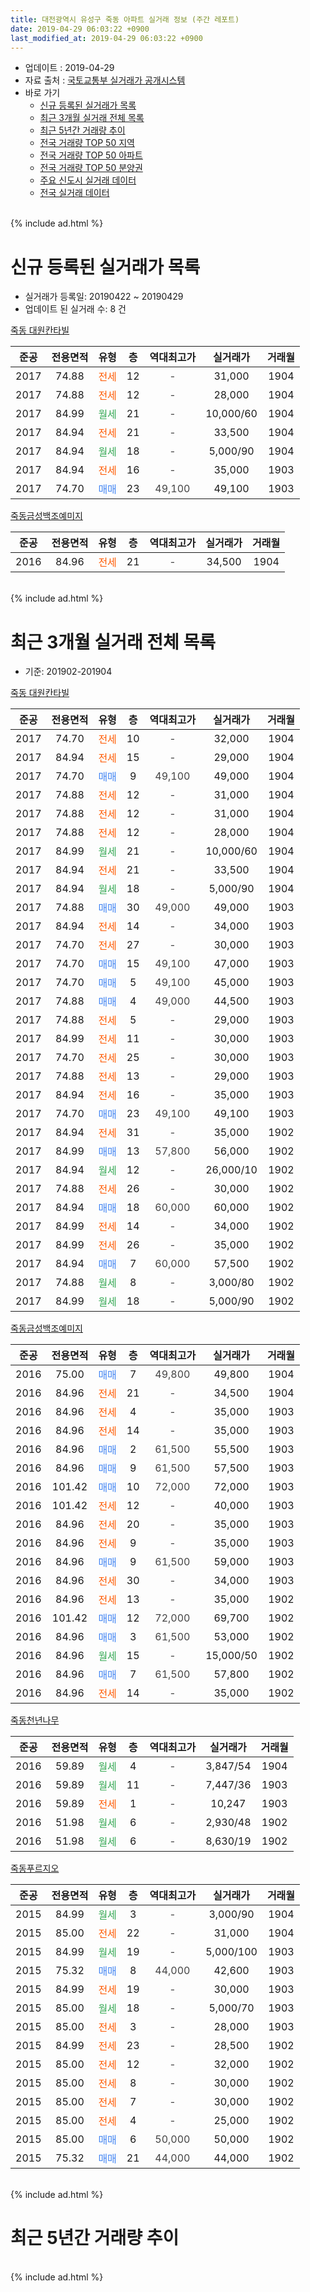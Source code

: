 ```yaml
---
title: 대전광역시 유성구 죽동 아파트 실거래 정보 (주간 레포트)
date: 2019-04-29 06:03:22 +0900
last_modified_at: 2019-04-29 06:03:22 +0900
---
```


* 업데이트 : 2019-04-29
* 자료 출처 : [국토교통부 실거래가 공개시스템](http://rt.molit.go.kr)
* 바로 가기
    * [신규 등록된 실거래가 목록](#신규-등록된-실거래가-목록)
    * [최근 3개월 실거래 전체 목록](#최근-3개월-실거래-전체-목록)
    * [최근 5년간 거래량 추이](#최근-5년간-거래량-추이)
    * [전국 거래량 TOP 50 지역](https://inasie.github.io/apt-trade-info/최근-3개월-전국에서-가장-거래가-많이-발생한-지역)
    * [전국 거래량 TOP 50 아파트](https://inasie.github.io/apt-trade-info/최근-3개월-전국에서-가장-거래가-많이-발생한-아파트)
    * [전국 거래량 TOP 50 분양권](https://inasie.github.io/apt-trade-info/최근-3개월-전국에서-가장-거래가-많이-발생한-분양권)
    * [주요 신도시 실거래 데이터](https://inasie.github.io/apt-trade-info/주요-신도시)
    * [전국 실거래 데이터](https://inasie.github.io/apt-trade-info/전국)
<br>
{% include ad.html %}
<br>

# 신규 등록된 실거래가 목록
* 실거래가 등록일: 20190422 ~ 20190429
* 업데이트 된 실거래 수: 8 건


[죽동 대원칸타빌](https://search.naver.com/search.naver?query=%EB%8C%80%EC%A0%84%EA%B4%91%EC%97%AD%EC%8B%9C+%EC%9C%A0%EC%84%B1%EA%B5%AC+%EC%A3%BD%EB%8F%99+%EC%A3%BD%EB%8F%99+%EB%8C%80%EC%9B%90%EC%B9%B8%ED%83%80%EB%B9%8C)

|준공|전용면적|유형|층|역대최고가|실거래가|거래월|
|:---:|:---:|:---:|:---:|:---:|:---:|:---:|
|2017|74.88|<span style="color:#ff5a00">전세</span>|12|<span style="color:#444444">-</span>|31,000|1904|
|2017|74.88|<span style="color:#ff5a00">전세</span>|12|<span style="color:#444444">-</span>|28,000|1904|
|2017|84.99|<span style="color:#34a853">월세</span>|21|<span style="color:#444444">-</span>|10,000/60|1904|
|2017|84.94|<span style="color:#ff5a00">전세</span>|21|<span style="color:#444444">-</span>|33,500|1904|
|2017|84.94|<span style="color:#34a853">월세</span>|18|<span style="color:#444444">-</span>|5,000/90|1904|
|2017|84.94|<span style="color:#ff5a00">전세</span>|16|<span style="color:#444444">-</span>|35,000|1903|
|2017|74.70|<span style="color:#4285f3">매매</span>|23|<span style="color:#444444">49,100</span>|49,100|1903|

[죽동금성백조예미지](https://search.naver.com/search.naver?query=%EB%8C%80%EC%A0%84%EA%B4%91%EC%97%AD%EC%8B%9C+%EC%9C%A0%EC%84%B1%EA%B5%AC+%EC%A3%BD%EB%8F%99+%EC%A3%BD%EB%8F%99%EA%B8%88%EC%84%B1%EB%B0%B1%EC%A1%B0%EC%98%88%EB%AF%B8%EC%A7%80)

|준공|전용면적|유형|층|역대최고가|실거래가|거래월|
|:---:|:---:|:---:|:---:|:---:|:---:|:---:|
|2016|84.96|<span style="color:#ff5a00">전세</span>|21|<span style="color:#444444">-</span>|34,500|1904|


<br>
{% include ad.html %}
<br>

# 최근 3개월 실거래 전체 목록
* 기준: 201902-201904


[죽동 대원칸타빌](https://search.naver.com/search.naver?query=%EB%8C%80%EC%A0%84%EA%B4%91%EC%97%AD%EC%8B%9C+%EC%9C%A0%EC%84%B1%EA%B5%AC+%EC%A3%BD%EB%8F%99+%EC%A3%BD%EB%8F%99+%EB%8C%80%EC%9B%90%EC%B9%B8%ED%83%80%EB%B9%8C)

|준공|전용면적|유형|층|역대최고가|실거래가|거래월|
|:---:|:---:|:---:|:---:|:---:|:---:|:---:|
|2017|74.70|<span style="color:#ff5a00">전세</span>|10|<span style="color:#444444">-</span>|32,000|1904|
|2017|84.94|<span style="color:#ff5a00">전세</span>|15|<span style="color:#444444">-</span>|29,000|1904|
|2017|74.70|<span style="color:#4285f3">매매</span>|9|<span style="color:#444444">49,100</span>|49,000|1904|
|2017|74.88|<span style="color:#ff5a00">전세</span>|12|<span style="color:#444444">-</span>|31,000|1904|
|2017|74.88|<span style="color:#ff5a00">전세</span>|12|<span style="color:#444444">-</span>|31,000|1904|
|2017|74.88|<span style="color:#ff5a00">전세</span>|12|<span style="color:#444444">-</span>|28,000|1904|
|2017|84.99|<span style="color:#34a853">월세</span>|21|<span style="color:#444444">-</span>|10,000/60|1904|
|2017|84.94|<span style="color:#ff5a00">전세</span>|21|<span style="color:#444444">-</span>|33,500|1904|
|2017|84.94|<span style="color:#34a853">월세</span>|18|<span style="color:#444444">-</span>|5,000/90|1904|
|2017|74.88|<span style="color:#4285f3">매매</span>|30|<span style="color:#444444">49,000</span>|49,000|1903|
|2017|84.94|<span style="color:#ff5a00">전세</span>|14|<span style="color:#444444">-</span>|34,000|1903|
|2017|74.70|<span style="color:#ff5a00">전세</span>|27|<span style="color:#444444">-</span>|30,000|1903|
|2017|74.70|<span style="color:#4285f3">매매</span>|15|<span style="color:#444444">49,100</span>|47,000|1903|
|2017|74.70|<span style="color:#4285f3">매매</span>|5|<span style="color:#444444">49,100</span>|45,000|1903|
|2017|74.88|<span style="color:#4285f3">매매</span>|4|<span style="color:#444444">49,000</span>|44,500|1903|
|2017|74.88|<span style="color:#ff5a00">전세</span>|5|<span style="color:#444444">-</span>|29,000|1903|
|2017|84.99|<span style="color:#ff5a00">전세</span>|11|<span style="color:#444444">-</span>|30,000|1903|
|2017|74.70|<span style="color:#ff5a00">전세</span>|25|<span style="color:#444444">-</span>|30,000|1903|
|2017|74.88|<span style="color:#ff5a00">전세</span>|13|<span style="color:#444444">-</span>|29,000|1903|
|2017|84.94|<span style="color:#ff5a00">전세</span>|16|<span style="color:#444444">-</span>|35,000|1903|
|2017|74.70|<span style="color:#4285f3">매매</span>|23|<span style="color:#444444">49,100</span>|49,100|1903|
|2017|84.94|<span style="color:#ff5a00">전세</span>|31|<span style="color:#444444">-</span>|35,000|1902|
|2017|84.99|<span style="color:#4285f3">매매</span>|13|<span style="color:#444444">57,800</span>|56,000|1902|
|2017|84.94|<span style="color:#34a853">월세</span>|12|<span style="color:#444444">-</span>|26,000/10|1902|
|2017|74.88|<span style="color:#ff5a00">전세</span>|26|<span style="color:#444444">-</span>|30,000|1902|
|2017|84.94|<span style="color:#4285f3">매매</span>|18|<span style="color:#444444">60,000</span>|60,000|1902|
|2017|84.99|<span style="color:#ff5a00">전세</span>|14|<span style="color:#444444">-</span>|34,000|1902|
|2017|84.99|<span style="color:#ff5a00">전세</span>|26|<span style="color:#444444">-</span>|35,000|1902|
|2017|84.94|<span style="color:#4285f3">매매</span>|7|<span style="color:#444444">60,000</span>|57,500|1902|
|2017|74.88|<span style="color:#34a853">월세</span>|8|<span style="color:#444444">-</span>|3,000/80|1902|
|2017|84.99|<span style="color:#34a853">월세</span>|18|<span style="color:#444444">-</span>|5,000/90|1902|

[죽동금성백조예미지](https://search.naver.com/search.naver?query=%EB%8C%80%EC%A0%84%EA%B4%91%EC%97%AD%EC%8B%9C+%EC%9C%A0%EC%84%B1%EA%B5%AC+%EC%A3%BD%EB%8F%99+%EC%A3%BD%EB%8F%99%EA%B8%88%EC%84%B1%EB%B0%B1%EC%A1%B0%EC%98%88%EB%AF%B8%EC%A7%80)

|준공|전용면적|유형|층|역대최고가|실거래가|거래월|
|:---:|:---:|:---:|:---:|:---:|:---:|:---:|
|2016|75.00|<span style="color:#4285f3">매매</span>|7|<span style="color:#444444">49,800</span>|49,800|1904|
|2016|84.96|<span style="color:#ff5a00">전세</span>|21|<span style="color:#444444">-</span>|34,500|1904|
|2016|84.96|<span style="color:#ff5a00">전세</span>|4|<span style="color:#444444">-</span>|35,000|1903|
|2016|84.96|<span style="color:#ff5a00">전세</span>|14|<span style="color:#444444">-</span>|35,000|1903|
|2016|84.96|<span style="color:#4285f3">매매</span>|2|<span style="color:#444444">61,500</span>|55,500|1903|
|2016|84.96|<span style="color:#4285f3">매매</span>|9|<span style="color:#444444">61,500</span>|57,500|1903|
|2016|101.42|<span style="color:#4285f3">매매</span>|10|<span style="color:#444444">72,000</span>|72,000|1903|
|2016|101.42|<span style="color:#ff5a00">전세</span>|12|<span style="color:#444444">-</span>|40,000|1903|
|2016|84.96|<span style="color:#ff5a00">전세</span>|20|<span style="color:#444444">-</span>|35,000|1903|
|2016|84.96|<span style="color:#ff5a00">전세</span>|9|<span style="color:#444444">-</span>|35,000|1903|
|2016|84.96|<span style="color:#4285f3">매매</span>|9|<span style="color:#444444">61,500</span>|59,000|1903|
|2016|84.96|<span style="color:#ff5a00">전세</span>|30|<span style="color:#444444">-</span>|34,000|1903|
|2016|84.96|<span style="color:#ff5a00">전세</span>|13|<span style="color:#444444">-</span>|35,000|1902|
|2016|101.42|<span style="color:#4285f3">매매</span>|12|<span style="color:#444444">72,000</span>|69,700|1902|
|2016|84.96|<span style="color:#4285f3">매매</span>|3|<span style="color:#444444">61,500</span>|53,000|1902|
|2016|84.96|<span style="color:#34a853">월세</span>|15|<span style="color:#444444">-</span>|15,000/50|1902|
|2016|84.96|<span style="color:#4285f3">매매</span>|7|<span style="color:#444444">61,500</span>|57,800|1902|
|2016|84.96|<span style="color:#ff5a00">전세</span>|14|<span style="color:#444444">-</span>|35,000|1902|


<script async src="//pagead2.googlesyndication.com/pagead/js/adsbygoogle.js"></script>
<!-- 기본 -->
<ins class="adsbygoogle"
     style="display:block"
     data-ad-client="ca-pub-2446590836940007"
     data-ad-slot="1659523306"
     data-ad-format="auto"
     data-full-width-responsive="true"></ins>
<script>
(adsbygoogle = window.adsbygoogle || []).push({});
</script>


[죽동천년나무](https://search.naver.com/search.naver?query=%EB%8C%80%EC%A0%84%EA%B4%91%EC%97%AD%EC%8B%9C+%EC%9C%A0%EC%84%B1%EA%B5%AC+%EC%A3%BD%EB%8F%99+%EC%A3%BD%EB%8F%99%EC%B2%9C%EB%85%84%EB%82%98%EB%AC%B4)

|준공|전용면적|유형|층|역대최고가|실거래가|거래월|
|:---:|:---:|:---:|:---:|:---:|:---:|:---:|
|2016|59.89|<span style="color:#34a853">월세</span>|4|<span style="color:#444444">-</span>|3,847/54|1904|
|2016|59.89|<span style="color:#34a853">월세</span>|11|<span style="color:#444444">-</span>|7,447/36|1903|
|2016|59.89|<span style="color:#ff5a00">전세</span>|1|<span style="color:#444444">-</span>|10,247|1903|
|2016|51.98|<span style="color:#34a853">월세</span>|6|<span style="color:#444444">-</span>|2,930/48|1902|
|2016|51.98|<span style="color:#34a853">월세</span>|6|<span style="color:#444444">-</span>|8,630/19|1902|

[죽동푸르지오](https://search.naver.com/search.naver?query=%EB%8C%80%EC%A0%84%EA%B4%91%EC%97%AD%EC%8B%9C+%EC%9C%A0%EC%84%B1%EA%B5%AC+%EC%A3%BD%EB%8F%99+%EC%A3%BD%EB%8F%99%ED%91%B8%EB%A5%B4%EC%A7%80%EC%98%A4)

|준공|전용면적|유형|층|역대최고가|실거래가|거래월|
|:---:|:---:|:---:|:---:|:---:|:---:|:---:|
|2015|84.99|<span style="color:#34a853">월세</span>|3|<span style="color:#444444">-</span>|3,000/90|1904|
|2015|85.00|<span style="color:#ff5a00">전세</span>|22|<span style="color:#444444">-</span>|31,000|1904|
|2015|84.99|<span style="color:#34a853">월세</span>|19|<span style="color:#444444">-</span>|5,000/100|1903|
|2015|75.32|<span style="color:#4285f3">매매</span>|8|<span style="color:#444444">44,000</span>|42,600|1903|
|2015|84.99|<span style="color:#ff5a00">전세</span>|19|<span style="color:#444444">-</span>|30,000|1903|
|2015|85.00|<span style="color:#34a853">월세</span>|18|<span style="color:#444444">-</span>|5,000/70|1903|
|2015|85.00|<span style="color:#ff5a00">전세</span>|3|<span style="color:#444444">-</span>|28,000|1903|
|2015|84.99|<span style="color:#ff5a00">전세</span>|23|<span style="color:#444444">-</span>|28,500|1902|
|2015|85.00|<span style="color:#ff5a00">전세</span>|12|<span style="color:#444444">-</span>|32,000|1902|
|2015|85.00|<span style="color:#ff5a00">전세</span>|8|<span style="color:#444444">-</span>|30,000|1902|
|2015|85.00|<span style="color:#ff5a00">전세</span>|7|<span style="color:#444444">-</span>|30,000|1902|
|2015|85.00|<span style="color:#ff5a00">전세</span>|4|<span style="color:#444444">-</span>|25,000|1902|
|2015|85.00|<span style="color:#4285f3">매매</span>|6|<span style="color:#444444">50,000</span>|50,000|1902|
|2015|75.32|<span style="color:#4285f3">매매</span>|21|<span style="color:#444444">44,000</span>|44,000|1902|


<br>
{% include ad.html %}
<br>

# 최근 5년간 거래량 추이


<div style="width:100%;">
    <canvas id="deal_progress" height="200"></canvas>
</div>

<script>
new Chart(document.getElementById("deal_progress"), {
    type: 'line',
    data: {
        labels: ['201404','201405','201406','201407','201408','201409','201410','201411','201412','201501','201502','201503','201504','201505','201506','201507','201508','201509','201510','201511','201512','201601','201602','201603','201604','201605','201606','201607','201608','201609','201610','201611','201612','201701','201702','201703','201704','201705','201706','201707','201708','201709','201710','201711','201712','201801','201802','201803','201804','201805','201806','201807','201808','201809','201810','201811','201812','201901','201902','201903','201904'],
        datasets: [{
            label: '매매',
            pointRadius: 1,
            data: [0, 0, 0, 0, 0, 0, 0, 0, 0, 0, 0, 0, 0, 0, 0, 2, 0, 0, 0, 0, 0, 0, 1, 0, 1, 0, 1, 1, 3, 5, 2, 3, 3, 3, 2, 5, 3, 3, 4, 3, 10, 7, 9, 9, 13, 17, 12, 21, 10, 10, 6, 7, 37, 28, 28, 12, 9, 20, 8, 10, 2],
            borderColor: "rgba(255, 201, 14, 1)",
            backgroundColor: "rgba(255, 201, 14, 0.5)",
            fill: false,
            lineTension: 0
        },{
            label: '전월세',
            pointRadius: 1,
            data: [0, 0, 0, 0, 0, 0, 0, 0, 0, 0, 0, 0, 9, 18, 25, 15, 6, 4, 1, 0, 1, 2, 0, 12, 26, 32, 63, 28, 18, 7, 4, 1, 2, 4, 22, 29, 26, 47, 61, 57, 25, 20, 8, 12, 10, 11, 8, 14, 13, 15, 15, 34, 28, 20, 19, 18, 18, 31, 17, 19, 12],
            borderColor: "rgba(0, 141, 185, 1)",
            backgroundColor: "rgba(0, 141, 185, 0.5)",
            fill: false,
            lineTension: 0
        }
        ]
    },
    options: {
        responsive: true,
        title: {
            display: false
        },
        tooltips: {
            mode: 'index',
            intersect: false
        },
        hover: {
            mode: 'nearest',
            intersect: true
        },
        scales: {
            xAxes: [{
                display: true,
                scaleLabel: {
                    display: true,
                    labelString: '년/월'
                }
            }],
            yAxes: [{
                display: true,
                ticks: {
                    suggestedMin: 0,
                },
                scaleLabel: {
                    display: true,
                    labelString: '실거래 수'
                }
            }]
        }
    }
});

</script>


<br>
{% include ad.html %}
<br>

